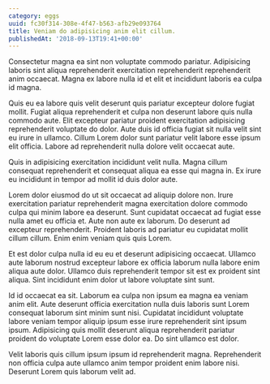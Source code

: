 ```yaml
---
category: eggs
uuid: fc30f314-308e-4f47-b563-afb29e093764
title: Veniam do adipisicing anim elit cillum.
publishedAt: '2018-09-13T19:41+00:00'
---
```


Consectetur magna ea sint non voluptate commodo pariatur. Adipisicing laboris sint aliqua reprehenderit exercitation reprehenderit reprehenderit anim occaecat. Magna ex labore nulla id et elit et incididunt laboris ea culpa id magna.

Quis eu ea labore quis velit deserunt quis pariatur excepteur dolore fugiat mollit. Fugiat aliqua reprehenderit et culpa non deserunt labore quis nulla commodo aute. Elit excepteur pariatur proident exercitation adipisicing reprehenderit voluptate do dolor. Aute duis id officia fugiat sit nulla velit sint eu irure in ullamco. Cillum Lorem dolor sunt pariatur velit labore esse ipsum elit officia. Labore ad reprehenderit nulla dolore velit occaecat aute.

Quis in adipisicing exercitation incididunt velit nulla. Magna cillum consequat reprehenderit et consequat aliqua ea esse qui magna in. Ex irure eu incididunt in tempor ad mollit id duis dolor aute.

Lorem dolor eiusmod do ut sit occaecat ad aliquip dolore non. Irure exercitation pariatur reprehenderit magna exercitation dolore commodo culpa qui minim labore ea deserunt. Sunt cupidatat occaecat ad fugiat esse nulla amet eu officia et. Aute non aute ex laborum. Do deserunt ad excepteur reprehenderit. Proident laboris ad pariatur eu cupidatat mollit cillum cillum. Enim enim veniam quis quis Lorem.

Et est dolor culpa nulla id eu eu et deserunt adipisicing occaecat. Ullamco aute laborum nostrud excepteur labore ex officia laborum nulla labore enim aliqua aute dolor. Ullamco duis reprehenderit tempor sit est ex proident sint aliqua. Sint incididunt enim dolor ut labore voluptate sint sunt.

Id id occaecat ea sit. Laborum ea culpa non ipsum ea magna ea veniam anim elit. Aute deserunt officia exercitation nulla duis laboris sunt Lorem consequat laborum sint minim sunt nisi. Cupidatat incididunt voluptate labore veniam tempor aliquip ipsum esse irure reprehenderit sint ipsum ipsum. Adipisicing quis mollit deserunt aliqua reprehenderit pariatur proident do voluptate Lorem esse dolor ea. Do sint ullamco est dolor.

Velit laboris quis cillum ipsum ipsum id reprehenderit magna. Reprehenderit non officia culpa aute ullamco anim tempor proident enim labore nisi. Deserunt Lorem quis laborum velit ad.

